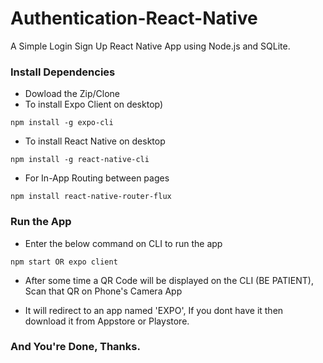 # Authentication-React-Native
A Simple Login Sign Up React Native App using Node.js and SQLite.

### Install Dependencies
* Dowload the Zip/Clone
* To install Expo Client on desktop)
```
npm install -g expo-cli
```
* To install React Native on desktop
```
npm install -g react-native-cli
```
* For In-App Routing between pages
```
npm install react-native-router-flux
```
  
### Run the App 
* Enter the below command on CLI to run the app  
```
npm start OR expo client
```
* After some time a QR Code will be displayed on the CLI (BE PATIENT), Scan that QR on Phone's Camera App

* It will redirect to an app named 'EXPO', If you dont have it then download it from Appstore or Playstore.

### And You're Done, Thanks.
